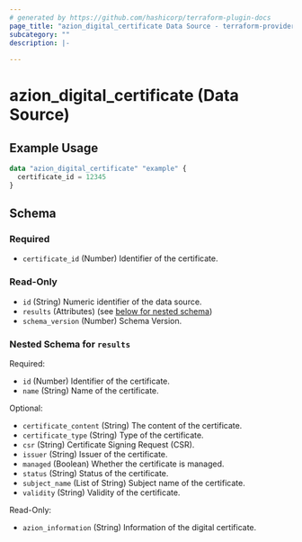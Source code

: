 ```yaml
---
# generated by https://github.com/hashicorp/terraform-plugin-docs
page_title: "azion_digital_certificate Data Source - terraform-provider-azion"
subcategory: ""
description: |-
  
---
```


# azion_digital_certificate (Data Source)



## Example Usage

```terraform
data "azion_digital_certificate" "example" {
  certificate_id = 12345
}
```

<!-- schema generated by tfplugindocs -->
## Schema

### Required

- `certificate_id` (Number) Identifier of the certificate.

### Read-Only

- `id` (String) Numeric identifier of the data source.
- `results` (Attributes) (see [below for nested schema](#nestedatt--results))
- `schema_version` (Number) Schema Version.

<a id="nestedatt--results"></a>
### Nested Schema for `results`

Required:

- `id` (Number) Identifier of the certificate.
- `name` (String) Name of the certificate.

Optional:

- `certificate_content` (String) The content of the certificate.
- `certificate_type` (String) Type of the certificate.
- `csr` (String) Certificate Signing Request (CSR).
- `issuer` (String) Issuer of the certificate.
- `managed` (Boolean) Whether the certificate is managed.
- `status` (String) Status of the certificate.
- `subject_name` (List of String) Subject name of the certificate.
- `validity` (String) Validity of the certificate.

Read-Only:

- `azion_information` (String) Information of the digital certificate.


